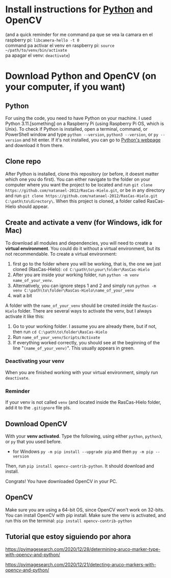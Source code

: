 # Install instructions for [Python](#python) and OpenCV

(and a quick reminder for me
command pa que se vea la camara en el raspberry pi: `libcamera-hello -t 0`
<br/>command pa activar el venv en raspberry pi: ```source ~/path/to/venv/bin/activate```
<br/>pa apagar el venv: ```deactivate```)


# Download Python and OpenCV (on your computer, if you want)
## Python
For using the code, you need to have Python on your machine. I used Python 3.11.[something] on a Raspberry Pi (using Raspberry Pi OS, which is Unix). To check if Python is installed, open a terminal, command, or PowerShell window and type `python --version`, `python3 --version`, or `py --version` and hit enter. If it's not installed, you can go to [Python's webpage](https://www.python.org/downloads/) and download it from there.

## Clone repo
After Python is installed, clone this repository (or before, it doesnt matter which one you do first). You can either navigate to the folder on your computer where you want the project to be located and run `git clone https://github.com/natanael-2012/RasCas-Hielo.git`, or be in any directory and run `git clone https://github.com/natanael-2012/RasCas-Hielo.git C:\path\to\directory\`. When this project is cloned, a folder called RasCas-Hielo should appear. 

## Create  and activate a venv (for Windows, idk for Mac)
To download all modules and dependencies, you will need to create a **virtual environment**. You could do it without a virtual environment, but its not recommendable. To create a virtual environment: 
  1. first go to the folder where you will be working, that is, the one we just cloned (RasCas-Hielo): `cd C:\path\to\your\folder\RasCas-Hielo`
  2. After you are inside your working folder, run `python -m venv name_of_your_venv`. 
  3. Alternatively, you can ignore steps 1 and 2 and simply run `python -m venv C:\path\to\folder\RasCas-Hielo\name_of_your_venv`
  4. wait a bit
     
A folder with the `name_of_your_venv` should be created *inside* the `RasCas-Hielo` folder. There are several ways to activate the venv, but I always activate it like this:
  1. Go to your working folder. I assume you are already there, but if not, then run `cd C:\path\to\folder\RasCas-Hielo`
  2. Run `name_of_your_venv/Scripts/Activate`
  3. If everything worked correctly, you should see at the beginning of the line "`(name_of_your_venv)`". This usually appears in green.

### Deactivating your venv
When you are finished working with your virtual environment, simply run `deactivate`. 

### Reminder
If your venv is not called `venv` (and located inside the RasCas-Hielo folder, add it to the `.gitignore` file pls.

## Download OpenCV
With your **venv activated**. Type the following, using either `python`, `python3`, or `py` that you used before. 
- for Windows `py -m pip install --upgrade pip` and then `py -m pip --version`

Then, run `pip install opencv-contrib-python`. It should download and install. 

Congrats! You have downloaded OpenCV in your PC. 





## OpenCV
Make sure you are using a 64-bit OS, since OpenCV won't work on 32-bits.  
You can install OpenCV with pip install. Make sure the venv is activated, and run this on the terminal: `pip install opencv-contrib-python`


## Tutorial que estoy siguiendo por ahora
https://pyimagesearch.com/2020/12/28/determining-aruco-marker-type-with-opencv-and-python/ 

https://pyimagesearch.com/2020/12/21/detecting-aruco-markers-with-opencv-and-python/

